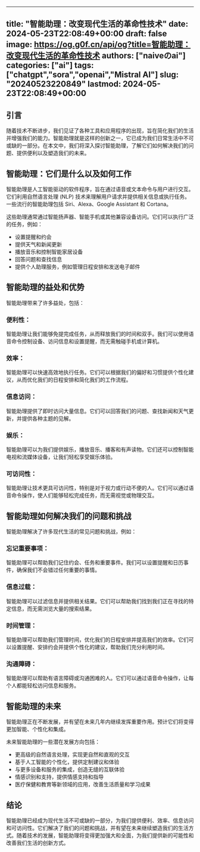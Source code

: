 
---
title: "智能助理：改变现代生活的革命性技术"
date: 2024-05-23T22:08:49+00:00
draft: false
image: https://og.g0f.cn/api/og?title=智能助理：改变现代生活的革命性技术
authors: ["naiveのai"]
categories: ["ai"]
tags: ["chatgpt","sora","openai","Mistral AI"]
slug: "20240523220849"
lastmod: 2024-05-23T22:08:49+00:00
---
## 引言

随着技术不断进步，我们见证了各种工具和应用程序的出现，旨在简化我们的生活并增强我们的能力。智能助理就是这样的创新之一，它已成为我们日常生活中不可或缺的一部分。在本文中，我们将深入探讨智能助理，了解它们如何解决我们的问题、提供便利以及塑造我们的未来。

## 智能助理：它们是什么以及如何工作

智能助理是人工智能驱动的软件程序，旨在通过语音或文本命令与用户进行交互。它们利用自然语言处理 (NLP) 技术来理解用户请求并提供相关信息或执行任务。一些流行的智能助理包括 Siri、Alexa、Google Assistant 和 Cortana。

这些助理通常通过智能扬声器、智能手机或其他兼容设备访问。它们可以执行广泛的任务，例如：

* 设置提醒和约会
* 提供天气和新闻更新
* 播放音乐和控制智能家居设备
* 回答问题和查找信息
* 提供个人助理服务，例如管理日程安排和发送电子邮件

## 智能助理的益处和优势

智能助理带来了许多益处，包括：

### 便利性：

智能助理让我们能够免提完成任务，从而释放我们的时间和双手。我们可以使用语音命令控制设备、访问信息和设置提醒，而无需触碰手机或计算机。

### 效率：

智能助理可以快速高效地执行任务。它们可以根据我们的偏好和习惯提供个性化建议，从而优化我们的日程安排和简化我们的工作流程。

### 信息访问：

智能助理提供了即时访问大量信息。它们可以回答我们的问题、查找新闻和天气更新，并提供各种主题的见解。

### 娱乐：

智能助理可以为我们提供娱乐，播放音乐、播客和有声读物。它们还可以控制智能电视和流媒体设备，让我们轻松享受娱乐体验。

### 可访问性：

智能助理让技术更具可访问性，特别是对于视力或行动不便的人。它们可以通过语音命令操作，使人们能够轻松完成任务，而无需视觉或物理交互。

## 智能助理如何解决我们的问题和挑战

智能助理解决了许多现代生活的常见问题和挑战，例如：

### 忘记重要事项：

智能助理可以帮助我们记住约会、任务和重要事件。我们可以设置提醒和日历事件，确保我们不会错过任何重要的事情。

### 信息过载：

智能助理可以过滤信息并提供相关结果。它们可以帮助我们找到我们正在寻找的特定信息，而无需浏览大量的搜索结果。

### 时间管理：

智能助理可以帮助我们管理时间，优化我们的日程安排并提高我们的效率。它们可以设置提醒、安排约会并提供个性化的建议，帮助我们充分利用时间。

### 沟通障碍：

智能助理可以帮助有语言障碍或沟通困难的人。它们可以通过语音命令操作，让每个人都能轻松访问信息和服务。

## 智能助理的未来

智能助理正在不断发展，并有望在未来几年内继续发挥重要作用。预计它们将变得更加智能、个性化和集成。

未来智能助理的一些潜在发展方向包括：

* 更高级的自然语言处理，实现更自然和直观的交互
* 基于人工智能的个性化，提供定制建议和体验
* 与更多设备和服务的集成，创造无缝的互联体验
* 情感识别和支持，提供情感支持和指导
* 医疗保健和教育等新领域的应用，改善生活质量和学习成果

## 结论

智能助理已经成为现代生活不可或缺的一部分，为我们提供便利、效率、信息访问和可访问性。它们解决了我们的问题和挑战，并有望在未来继续塑造我们的生活方式。随着技术的发展，智能助理将变得更加强大和全面，为我们提供新的可能性和改善我们生活的创新方式。